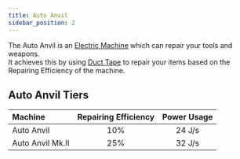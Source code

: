 ```yaml
---
title: Auto Anvil
sidebar_position: 2
---
```


The Auto Anvil is an [Electric Machine](Electric-Machines) which can repair your tools and weapons.  
It achieves this by using [Duct Tape](Miscellaneous-Items) to repair your items based on the Repairing Efficiency of the machine.

## Auto Anvil Tiers

| Machine          | Repairing Efficiency | Power Usage |
| :--------------- | :------------------: | :--------: |
| Auto Anvil       | 10%                  | 24 J/s      |
| Auto Anvil Mk.II | 25%                  | 32 J/s      |